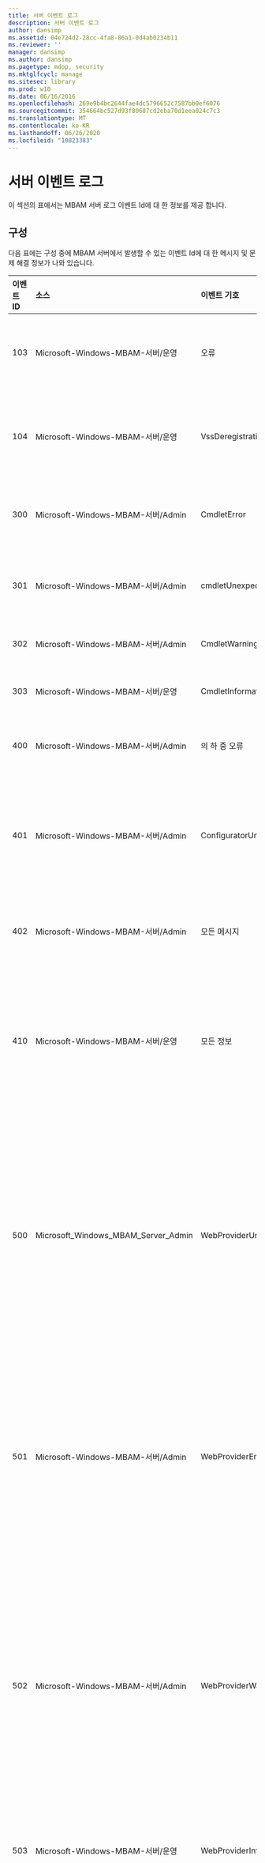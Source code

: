 ```yaml
---
title: 서버 이벤트 로그
description: 서버 이벤트 로그
author: dansimp
ms.assetid: 04e724d2-28cc-4fa8-86a1-0d4ab0234b11
ms.reviewer: ''
manager: dansimp
ms.author: dansimp
ms.pagetype: mdop, security
ms.mktglfcycl: manage
ms.sitesec: library
ms.prod: w10
ms.date: 06/16/2016
ms.openlocfilehash: 269e9b4bc2644fae4dc5796652c7587bb0ef6076
ms.sourcegitcommit: 354664bc527d93f80687cd2eba70d1eea024c7c3
ms.translationtype: MT
ms.contentlocale: ko-KR
ms.lasthandoff: 06/26/2020
ms.locfileid: "10823383"
---
```

# 서버 이벤트 로그


이 섹션의 표에서는 MBAM 서버 로그 이벤트 Id에 대 한 정보를 제공 합니다.

## 구성


다음 표에는 구성 중에 MBAM 서버에서 발생할 수 있는 이벤트 Id에 대 한 메시지 및 문제 해결 정보가 나와 있습니다.

<table>
<colgroup>
<col width="20%" />
<col width="20%" />
<col width="20%" />
<col width="20%" />
<col width="20%" />
</colgroup>
<thead>
<tr class="header">
<th align="left">이벤트 ID</th>
<th align="left">소스</th>
<th align="left">이벤트 기호</th>
<th align="left">메시지</th>
<th align="left">문제 해결</th>
</tr>
</thead>
<tbody>
<tr class="odd">
<td align="left"><p>103</p></td>
<td align="left"><p>Microsoft-Windows-MBAM-서버/운영</p></td>
<td align="left"><p>오류</p></td>
<td align="left"><p>VSS 등록 중에 예외가 발생 했습니다.</p></td>
<td align="left"><p></p></td>
</tr>
<tr class="even">
<td align="left"><p>104</p></td>
<td align="left"><p>Microsoft-Windows-MBAM-서버/운영</p></td>
<td align="left"><p>VssDeregistrationException</p></td>
<td align="left"><p>VSS 등록 취소 중에 예외가 발생 했습니다.</p></td>
<td align="left"><p></p></td>
</tr>
<tr class="odd">
<td align="left"><p>300</p></td>
<td align="left"><p>Microsoft-Windows-MBAM-서버/Admin</p></td>
<td align="left"><p>CmdletError</p></td>
<td align="left"><p>폴더 제거에 실패 했습니다.</p></td>
<td align="left"><p>작업을 수행 하는 동안 종료 오류가 발생 했음을 나타냅니다. 로그의 다른 이벤트 메시지를 검사 하 여 MBAM 설정의 진단을 추가 합니다.</p></td>
</tr>
<tr class="even">
<td align="left"><p>301</p></td>
<td align="left"><p>Microsoft-Windows-MBAM-서버/Admin</p></td>
<td align="left"><p>cmdletUnexpectedError</p></td>
<td align="left"><p>예기치 않은 Cmdlet 오류입니다.</p></td>
<td align="left"><p></p></td>
</tr>
<tr class="odd">
<td align="left"><p>302</p></td>
<td align="left"><p>Microsoft-Windows-MBAM-서버/Admin</p></td>
<td align="left"><p>CmdletWarning</p></td>
<td align="left"><p>Cmdlet 경고.</p></td>
<td align="left"><p></p></td>
</tr>
<tr class="even">
<td align="left"><p>303</p></td>
<td align="left"><p>Microsoft-Windows-MBAM-서버/운영</p></td>
<td align="left"><p>CmdletInformation</p></td>
<td align="left"><p>Cmdlet 정보</p></td>
<td align="left"><p>정보용 으로만 가능 합니다. 문제 해결이 필요 하지 않습니다. 이 이벤트는 enabling\disabling 기능을 제거 하거나 작업을 취소 하는 등 Cmdlet에서 작업이 수행 되 고 있음을 나타냅니다.</p></td>
</tr>
<tr class="odd">
<td align="left"><p>400</p></td>
<td align="left"><p>Microsoft-Windows-MBAM-서버/Admin</p></td>
<td align="left"><p>의 하 중 오류</p></td>
<td align="left"><p>구성자 오류.</p></td>
<td align="left"><p>MBAM 구성자를 시작 하는 동안 오류가 발생 했음을 나타냅니다. 사용자에 게 MBAM 구성자를 시작할 수 있는 적절 한 권한이 있는지 확인 합니다.</p></td>
</tr>
<tr class="even">
<td align="left"><p>401</p></td>
<td align="left"><p>Microsoft-Windows-MBAM-서버/Admin</p></td>
<td align="left"><p>ConfiguratorUnexpectedError</p></td>
<td align="left"><p>예기치 않은 구성자 오류.</p></td>
<td align="left"><p>MBAM 구성자 작업을 수행 하는 동안 종료 오류가 발생 했음을 나타냅니다. 오류에 대 한 자세한 내용이 오류 메시지에 포함 됩니다. 이벤트 로그의 다른 오류 메시지를 검사 하 여 MBAM 설정 진단 알려진 오류는 다음과 같습니다.</p>
<ul>
<li><p>사용자가 선택한 인증서를 검색 하거나 확인 하지 못하는 경우</p></li>
<li><p>보고서 URL 구문 분석 실패</p></li>
<li><p>사용자에 대 한 이벤트 로그 열기 실패</p></li>
</ul></td>
</tr>
<tr class="odd">
<td align="left"><p>402</p></td>
<td align="left"><p>Microsoft-Windows-MBAM-서버/Admin</p></td>
<td align="left"><p>모든 메시지</p></td>
<td align="left"><p>구성자 경고.</p></td>
<td align="left"><p>MBAM 구성자 작업이 예상 대로 완료 되지 않지만 완전 하 게 실패 하지 않았음을 나타냅니다. 알려진 작업에는 웹 응용 프로그램 기능에서 구성한 LocalMachine\My 스토어의 인증서 누락 또는 보류 중인 작업에 대 한 시간 제한 등이 포함 됩니다.</p></td>
</tr>
<tr class="even">
<td align="left"><p>410</p></td>
<td align="left"><p>Microsoft-Windows-MBAM-서버/운영</p></td>
<td align="left"><p>모든 정보</p></td>
<td align="left"><p>구성자 정보.</p></td>
<td align="left"><p>정보용 으로만 가능 합니다. 문제 해결이 필요 하지 않습니다. 이 이벤트는 MBAM 구성자에 의해 작업이 호출 되 고 있음을 나타냅니다. 알려진 작업은 다음과 같습니다.</p>
<ul>
<li><p>구성자 시작</p></li>
<li><p>MBAM 기능에 대 한 소프트웨어 필수 구성 요소 확인</p></li>
<li><p>MBAM 기능에 대 한 매개 변수 유효성 검사</p></li>
<li><p>MBAM 기능 Enabling\disabling\committing</p></li>
<li><p>구성자에서 PowerShell 스크립트 생성</p></li>
</ul></td>
</tr>
<tr class="odd">
<td align="left"><p>500</p></td>
<td align="left"><p>Microsoft_Windows_MBAM_Server_Admin</p></td>
<td align="left"><p>WebProviderUnexpectedError</p></td>
<td align="left"><p>웹 응용 프로그램 공급자의 예기치 않은 오류입니다.</p></td>
<td align="left"><p>IIS에서 MBAM 웹 사이트 또는 웹 서비스를 사용 하도록 설정 하 고 구성 하는 동안 오류가 발생 했음을 나타냅니다. 알려진 오류는 다음과 같습니다.</p>
<ul>
<li><p>IIS WWW 루트 폴더 찾기 실패</p></li>
<li><p>잘못 된 파일 또는 누락 된 설정으로 인해 web.config에서 IIS 구성에 액세스 하지 못했습니다.</p></li>
<li><p>웹 응용 프로그램 만들기 또는 제거 실패</p></li>
<li><p>IIS 액세스 위반</p></li>
</ul>
<p>이 오류는 MBAM에서 사용자 계정의 유효성을 검사 하기 위해 AD (Active Directory)에 액세스할 수 없는 경우에도 기록 됩니다. IIS가 설치 되어 있고 올바르게 구성 되어 있고 IIS 서비스가 실행 중인지 확인 합니다. 모든 MBAM 소프트웨어 필수 구성 요소 확인이 통과 하는지 확인 합니다. 사용자에 게 IIS 인스턴스에서 웹 응용 프로그램을 만들 수 있는 올바른 권한이 있는지 확인 합니다. 사용자에 게 AD의 사용자 계정 개체를 읽을 수 있는 액세스 권한이 있는지 확인 합니다.</p></td>
</tr>
<tr class="even">
<td align="left"><p>501</p></td>
<td align="left"><p>Microsoft-Windows-MBAM-서버/Admin</p></td>
<td align="left"><p>WebProviderError</p></td>
<td align="left"><p>웹 응용 프로그램 공급자의 예기치 않은 오류입니다.</p></td>
<td align="left"><p>IIS에서 MBAM 웹 사이트 또는 웹 서비스를 사용, 사용 안 함 또는 구성 하는 동안 오류가 발생 했음을 나타냅니다. 알려진 오류는 다음과 같습니다.</p>
<ul>
<li><p>IIS에서 기본 또는 WSHttp 바인딩 정보를 읽지 못하는 경우</p></li>
<li><p>IIS 구성 파일의 identity 섹션에 id 섹션 또는 DNS 항목이 없음</p></li>
<li><p>레지스트리 키 HKLM\SOFTWARE\Microsoft\InetStp 열기 실패</p></li>
<li><p>레지스트리 키에서 PathWWWRoot 값을 읽지 못했습니다. HKLM\SOFTWARE\Microsoft\InetStp</p></li>
<li><p>사용자가 MBAM에 예약 된 이름을 사용 하 여 가상 디렉터리 이름을 지정 하려고 합니다.</p></li>
</ul>
<p>IIS가 설치 되어 있고 올바르게 구성 되어 있는지 확인 합니다. 레지스트리 키 HKLM\SOFTWARE\Microsoft\InetStp가 있는지, 경로를 사용할 수 있는지 확인 합니다. IIS의 바인딩 정보가 손상 되지 않았는지 확인 합니다.</p></td>
</tr>
<tr class="odd">
<td align="left"><p>502</p></td>
<td align="left"><p>Microsoft-Windows-MBAM-서버/Admin</p></td>
<td align="left"><p>WebProviderWarning</p></td>
<td align="left"><p>웹 응용 프로그램 공급자 경고.</p></td>
<td align="left"><p>MBAM 웹 사이트 또는 웹 서비스를 사용 하도록 설정 하는 동안 비 종료 오류가 발생 했음을 나타냅니다. 알려진 오류는 다음과 같습니다.</p>
<ul>
<li><p>앱 풀 계정에서 SPN (서비스 사용자 이름)의 유효성을 검사 하기 위해 AD에 액세스 하지 못하는 경우</p></li>
<li><p>AD의 여러 계정에 할당 되어 SPN의 유효성 검사 실패</p></li>
<li><p>AD의 앱 풀 계정에 SPN을 등록 하지 못하는 경우</p></li>
<li><p>SPN이 AD의 앱 풀 이외의 계정에 등록 되어 있습니다.</p></li>
<li><p>롤백 작업 중 AD의 앱 풀 계정에서 SPN을 제거 하지 못하는 경우</p></li>
<li><p>IIS_IUSRS 그룹에 IIS 서버에서 일괄 작업으로 로그온 권한이 부여 되었는지 확인 하지 못했습니다.</p></li>
</ul>
<p>이벤트 메시지에는 특정 오류에 대 한 자세한 정보가 포함 됩니다. MBAM 설정이 실행 되는 서버에서 광고에 연결할 수 있는지 확인 합니다. MBAM 설정을 실행 중인 사용자에 게 AD의 앱 풀 계정에 대 한 읽기 권한이 있는지 확인 합니다. SPN이 이미 AD의 앱 풀 계정에 등록 되어 있는 경우 다른 계정에 등록 되어 있지 않은지 확인 합니다.</p></td>
</tr>
<tr class="even">
<td align="left"><p>503</p></td>
<td align="left"><p>Microsoft-Windows-MBAM-서버/운영</p></td>
<td align="left"><p>WebProviderInformation</p></td>
<td align="left"><p>웹 응용 프로그램 공급자 정보. 설명은</p></td>
<td align="left"><p>정보용 으로만 가능 합니다. 문제 해결이 필요 하지 않습니다. 이 이벤트는 MBAM 설정에 의해 작업이 호출 되 고 있음을 나타냅니다. 알려진 작업에는 바인딩 정보 및 루트 사이트 등의 IIS 구성 가져오기, SPN (서비스 사용자 이름) 구성 등이 포함 됩니다.</p></td>
</tr>
<tr class="odd">
<td align="left"><p>600</p></td>
<td align="left"><p>Microsoft-Windows-MBAM-서버/Admin</p></td>
<td align="left"><p>SetupUnexpectedError</p></td>
<td align="left"><p>예기치 않은 설치 오류입니다.</p></td>
<td align="left"><p>MBAM 기능을 enabling\disabling 하거나 구성 하는 동안 종료 오류가 발생 했음을 나타냅니다. 알려진 오류는 다음과 같습니다.</p>
<ul>
<li><p>오류가 발생 한 후 작업을 롤백하는 데 실패 한 경우</p></li>
<li><p>레지스트리에서 읽지 못하는 경우</p></li>
<li><p>파일 시스템에서 폴더 만들기 또는 삭제 실패</p></li>
<li><p>SQL 버전 정보 읽기 실패</p></li>
<li><p>SQL에서 VSS 기록기 등록 실패</p></li>
</ul>
<p>이벤트 메시지에는 특정 오류에 대 한 자세한 정보가 포함 됩니다. 모든 MBAM 소프트웨어 필수 구성 요소 검사 통과 여부를 확인 합니다. MBAM 레지스트리 경로가 존재 하는 경우 \SOFTWARE\Microsoft\MBAM Server HKEY_LOCAL_MACHINE 하 고 모든 하위 키를 읽을 수 있는지 확인 합니다. MBAM 설정이 실행 되는 서버에서 광고에 연결할 수 있는지 확인 합니다. MBAM 설정을 실행 중인 사용자에 게 AD에서 읽기 권한이 있는지 확인 합니다.</p>
<p>VSS 기록기 등록이 성공적으로 수행 되는 경우 지원 되는 SQL 버전이 설치 되어 있고 MBAM 설정을 실행 하는 사용자가 인스턴스에 액세스할 수 있는지 확인 합니다. MBAM 기능을 사용 하지 않도록 설정 하거나 MBAM을 제거 하면 로그 파일 및 web.config 파일 등의 모든 파일이 닫혔는지 확인 하 여 MBAM에서 웹 사이트와 웹 서비스를 제거할 수 있습니다.</p></td>
</tr>
<tr class="even">
<td align="left"><p>601</p></td>
<td align="left"><p>Microsoft-Windows-MBAM-서버/Admin</p></td>
<td align="left"><p>SetupError</p></td>
<td align="left"><p>설치 오류.</p></td>
<td align="left"><p>MBAM 기능을 enabling\disabling 하거나 구성 하는 동안 종료 오류가 발생 했음을 나타냅니다. 알려진 오류는 다음과 같습니다.</p>
<ul>
<li><p>IIS에서 MBAM 구성 읽기 실패</p></li>
<li><p>IIS 구성의 appSettings 섹션 손상 또는 잘못 된 설정</p></li>
<li><p>호스트 이름 유효성 검사 실패</p></li>
<li><p>SQL 버전 정보 읽기 실패</p></li>
<li><p>SQL에서 VSS 기록기 등록 실패</p></li>
</ul>
<p>이벤트 메시지에는 특정 오류에 대 한 자세한 정보가 포함 됩니다. IIS가 올바르게 설치 되 고 구성 되었는지 확인 합니다. 모든 MBAM 소프트웨어 필수 구성 요소 검사 통과 여부를 확인 합니다. VSS 기록기 등록이 성공적으로 수행 되는 경우 지원 되는 SQL 버전이 설치 되어 있고 MBAM 설정을 실행 하는 사용자가 인스턴스에 액세스할 수 있는지 확인 합니다.</p></td>
</tr>
<tr class="odd">
<td align="left"><p>602</p></td>
<td align="left"><p>Microsoft-Windows-MBAM-서버/Admin</p></td>
<td align="left"><p>SetupWarning</p></td>
<td align="left"><p>설정 경고.</p></td>
<td align="left"><p>CM (구성 관리자) 통합 또는 MBAM 웹 응용 프로그램과 같은 MBAM 기능을 enabling\disabling 하거나 구성 하는 동안 비 종료 오류가 발생 했음을 나타냅니다. 알려진 오류에는 CM의 SRS 역할 점에서 MBAM 보고서를 삭제 하는 것이 실패 하 고 도메인 컨트롤러에서 호스트 이름을 확인 하지 못합니다. 이벤트 메시지에는 특정 오류에 대 한 자세한 정보가 포함 됩니다.</p>
<p>MBAM 설정이 실행 되는 서버에서 광고에 연결할 수 있는지 확인 합니다. MBAM 설정을 실행 중인 사용자가 CM에서 SRS 역할 점으로 구성 된 SSRS 인스턴스에 대 한 제거 권한을가지고 있는지 확인 합니다.</p></td>
</tr>
<tr class="even">
<td align="left"><p>603</p></td>
<td align="left"><p>Microsoft-Windows-MBAM-서버/운영</p></td>
<td align="left"><p>SetupInformation</p></td>
<td align="left"><p>설정 정보.</p></td>
<td align="left"><p>정보용 으로만 가능 합니다. 문제 해결이 필요 하지 않습니다.</p></td>
</tr>
<tr class="odd">
<td align="left"><p>605</p></td>
<td align="left"><p>Microsoft-Windows-MBAM-서버/Admin</p></td>
<td align="left"><p>Webprovider\오류 검사기</p></td>
<td align="left"><p>하나 이상의 소프트웨어 종속성이 충족 되지 않아 웹 응용 프로그램을 사용 하도록 설정할 수 없습니다.</p></td>
<td align="left"><p>MBAM 웹 사이트/웹 서비스 설치 시 MBAM 설치는 필요한 필수 조건이 있는지 확인 합니다. 이 메시지는 필요한 필수 구성 요소가 없기 때문에 MBAM이 요청 된 웹 사이트/웹 서비스 설치에 실패 했음을 나타냅니다. 누락 된 필수 구성 요소에 대 한 자세한 정보를 확인 하려면이 메시지 앞에 나오는 오류 메시지를 참조 하세요.</p></td>
</tr>
<tr class="even">
<td align="left"><p>606</p></td>
<td align="left"><p>Microsoft-Windows-MBAM-서버/Admin</p></td>
<td align="left"><p>SetupParameterValidationFailure 오류</p></td>
<td align="left"><p>서버 기능을 사용 하도록 설정 하는 데 필요한 매개 변수가 지정 되지 않았거나 유효성 검사를 통과 하지 못했습니다.</p></td>
<td align="left"><p>MBAM 기능을 구성 하는 데 필요한 매개 변수가 지정 되지 않았거나 유효성 검사를 통과 하지 못했음을 나타냅니다.</p></td>
</tr>
<tr class="odd">
<td align="left"><p>607</p></td>
<td align="left"><p>Microsoft-Windows-MBAM-서버/Admin</p></td>
<td align="left"><p>SetupParameterValidationFailureWithError</p></td>
<td align="left"><p>서버 기능을 사용 하도록 설정 하는 데 필요한 지정 된 매개 변수의 유효성을 검사 하는 동안 오류가 발생 했습니다.</p></td>
<td align="left"><p>서버 기능을 사용 하도록 설정 하는 데 필요한 지정 된 매개 변수의 유효성을 검사 하는 동안 오류가 발생 했음을 나타냅니다.</p></td>
</tr>
<tr class="even">
<td align="left"><p>700</p></td>
<td align="left"><p>Microsoft-Windows-MBAM-서버/Admin</p></td>
<td align="left"><p>DbProviderUnexpectedError</p></td>
<td align="left"><p>DB 공급자 예기치 않은 오류입니다.</p></td>
<td align="left"><p></p></td>
</tr>
<tr class="odd">
<td align="left"><p>701</p></td>
<td align="left"><p>Microsoft-Windows-MBAM-서버/Admin</p></td>
<td align="left"><p>DbProviderError</p></td>
<td align="left"><p>DB 공급자 오류입니다.</p></td>
<td align="left"><p>실제 오류에 대 한 자세한 정보를 제공 해야 하는 EventDetails 섹션에 포함 된 메시지입니다. 다음은 확인할 영역입니다.</p>
<ul>
<li><p>MBAM 설치에서 제공 된 연결 정보를 사용 하 여 데이터베이스에 연결 하지 못했습니다. MBAM 설정에 제공 된 연결 문자열 세부 정보를 확인 합니다.</p></li>
<li><p>MBAM 설정 제공 된 도메인 계정 자격 증명을 사용 하 여 지정 된 데이터베이스에 연결할 수 없습니다. 도메인 계정 사용자 이름 및 암호가 유효한 지 확인 합니다.</p></li>
<li><p>MBAM 설정 제공 된 도메인 계정 자격 증명을 사용 하 여 지정 된 데이터베이스에 연결할 수 없습니다. 제공 된 도메인 계정에 MBAM 데이터베이스에 연결 하는 데 필요한 권한이 있는지 확인 합니다.</p></li>
<li><p>새 버전의 MBAM 데이터베이스가 이미 설치 되어 있는 경우 MBAM Dac pac가 실패 합니다. 새 버전의 MBAM가 지정 된 SQL server에 없는지 확인 합니다.</p></li>
</ul></td>
</tr>
<tr class="even">
<td align="left"><p>702</p></td>
<td align="left"><p>Microsoft-Windows-MBAM-서버/Admin</p></td>
<td align="left"><p>DbProviderWarning</p></td>
<td align="left"><p>DB 공급자 경고.</p></td>
<td align="left"><p></p></td>
</tr>
<tr class="odd">
<td align="left"><p>703</p></td>
<td align="left"><p>Microsoft-Windows-MBAM-서버/운영</p></td>
<td align="left"><p>DbProviderInformation</p></td>
<td align="left"><p>DB 공급자 정보입니다.</p></td>
<td align="left"><p>정보용 으로만 가능 합니다. 문제 해결이 필요 하지 않습니다.</p></td>
</tr>
<tr class="even">
<td align="left"><p>704</p></td>
<td align="left"><p>Microsoft-Windows-MBAM-서버/Admin</p></td>
<td align="left"><p>DbProviderDacError</p></td>
<td align="left"><p>데이터 계층 응용 프로그램을 배포 하는 동안 오류가 발생 했습니다.</p></td>
<td align="left"><p>MBAM은 데이터베이스를 데이터 계층 응용 프로그램으로 패키지화 하 고 DacServices를 사용 하 여 등록 하려고 합니다. 컨텍스트의 오류 메시지는 DAC 서비스에서 보고 됩니다. 이벤트는 발생 한 원인에 대 한 자세한 정보를 포함 해야 합니다. 오류 메시지의 정보를 읽고 문제를 해결 하세요.</p></td>
</tr>
<tr class="odd">
<td align="left"><p>705</p></td>
<td align="left"><p>Microsoft-Windows-MBAM-서버/Admin</p></td>
<td align="left"><p>DbProviderDacWarning</p></td>
<td align="left"><p>데이터 계층 응용 프로그램을 배포 하는 동안 경고가 발생 했습니다.</p></td>
<td align="left"><p>MBAM은 해당 데이터베이스를 데이터 계층 응용 프로그램으로 패키지화 하 고 DacServices를 사용 하 여 등록 하려고 합니다. 컨텍스트에서 경고 메시지가 DAC 서비스에서 보고 됩니다. 이벤트는 발생 한 원인에 대 한 자세한 정보를 포함 해야 합니다. 경고 메시지의 정보를 읽고 문제를 해결 하세요.</p></td>
</tr>
<tr class="even">
<td align="left"><p>706</p></td>
<td align="left"><p>Microsoft-Windows-MBAM-서버/운영</p></td>
<td align="left"><p>DbProviderDacInformation</p></td>
<td align="left"><p>데이터 계층 응용 프로그램을 배포 하는 동안 메시지가 발생 했습니다.</p></td>
<td align="left"><p>정보용 으로만 가능 합니다. 문제 해결이 필요 하지 않습니다.</p></td>
</tr>
<tr class="odd">
<td align="left"><p>800</p></td>
<td align="left"><p>Microsoft-Windows-MBAM-서버/Admin</p></td>
<td align="left"><p>ReportProviderUnexpectedError</p></td>
<td align="left"><p>보고서 공급자의 예기치 않은 오류입니다.</p></td>
<td align="left"><p>보고서 공급자의 예기치 않은 오류입니다. 설명은 {exceptionDetails} 발생할 수 있는 예외 정보는 다음과 같습니다.</p>
<p><strong>&#39; {directoryName} 디렉터리의 이름을 가져오는 동안 오류가 발생 했습니다 &#39;</strong></p>
<p><strong>디렉터리 &#39; {directoryName}에 대 한 파일을 가져오는 동안 예외가 발생 했습니다 &#39;</strong></p>
<p><strong>디렉터리 &#39; {directoryName}에서 디렉터리를 열거 하는 동안 예외가 발생 했습니다 &#39;</strong></p>
<p><strong>파일 &#39; {fileName}에 대 한 모든 바이트를 읽는 동안 예외가 발생 했습니다 &#39;</strong></p>
<p>MBAM 설치 중에 모든 보고서 파일을 지정 된 설치 경로에 unzips 설정 합니다. 보고서 설치의 일부로 설치 모듈은 설치 경로에서 압축을 푼 보고서 파일에 액세스 하 고 SQL Reporting services와 통신 하 여 보고서 파일을 게시 하려고 합니다. 위의 오류는 MBAM 설치 경로에서 파일/폴더에 액세스할 수 없는 경우에 발생 합니다. 다음은이 문제를 해결 하기 위한 몇 가지 팁입니다.</p>
<ul>
<li><p>MBAM이 설치 되어 있는지 확인 합니다.</p></li>
<li><p>Regkey HKEY_LOCAL_MACHINE \SOFTWARE\Microsoft\MBAM Server\InstallationPath이 있고 실행 중인 사용자에 게 액세스할 수 있는지 확인 합니다.</p></li>
<li><p>MBAM 설치 경로에 있는 보고서 파일의 경로가 248 자를 초과 하지 않는지 확인 합니다.</p></li>
<li><p>설치 후 MBAM 설치 폴더 또는 MBAM 설치 경로에 포함 된 파일이 수정 되지 않았는지 확인 합니다.</p></li>
<li><p>설치 프로그램을 실행 하는 사용자에 게 MBAM 설치 폴더 읽기/쓰기 권한이 있는지 확인 합니다.</p></li>
</ul>
<p><strong>Reporting Services 연결에 실패 했습니다. {exceptionDetails}</strong></p>
<p>MBAM 보고서 설치 중에 모듈은 SSRS 웹 서비스와 통신 하 여 폴더를 만들고 보고서를 게시 하려고 합니다. 위의 메시지는 MBAM이 SSRS 웹 서비스를 찾거나 통신할 수 없음을 나타냅니다. 다음은이 문제를 해결 하기 위한 몇 가지 팁입니다.</p>
<ul>
<li><p>지정 된 컴퓨터에 SSRS가 설치 되어 있는지 확인 합니다.</p></li>
<li><p>SSRS 콘솔을 사용 하 여 SSRS가 사용 하도록 설정 되 고 실행 중인지 확인 합니다.</p></li>
<li><p>설치 프로그램을 실행 하는 사용자에 게 SSRS에 액세스할 권한이 있는지 확인 합니다.</p></li>
</ul>
<p><strong>Reporting Services 인스턴스 URL &#39; {SSRSInstanceUrl} &#39;을 (를) 사용 하 여 MBAM 보고서를 제거 하지 못했습니다. MBAM 보고서에 필요한 SSRS 인스턴스가 실행 중이 고 올바르게 구성 되어 있는지 확인 합니다.</strong></p>
<p>MBAM 설치가 실패 하거나 사용자가 MBAM 보고 기능을 사용 하지 않도록 설정 하면 설치 모듈이 SSRS 보고서를 제거 합니다. 위의 메시지는 MBAM이 SSRS 보고서 제거에 실패 했음을 나타냅니다. 다음은이 문제를 해결 하기 위한 몇 가지 팁입니다.</p>
<ul>
<li><p>지정 된 컴퓨터에 SSRS가 설치 되어 있는지 확인 합니다.</p></li>
<li><p>SSRS 콘솔을 사용 하 여 SSRS가 사용 하도록 설정 되 고 실행 중인지 확인 합니다.</p></li>
<li><p>설치 프로그램을 실행 하는 사용자에 게 SSRS에 액세스할 권한이 있는지 확인 합니다.</p></li>
</ul>
<p><strong>보고서를 게시 하는 동안 오류가 발생 했습니다. {exceptionDetails}.</strong></p>
<p>MBAM 보고서 설치 중에 모듈은 SSRS 웹 서비스와 통신 하 여 폴더를 만들고 보고서를 게시 하려고 합니다. 위의 메시지는 SSRS 웹 서비스가 보고서를 게시 하는 동안 보고 되 고 예외를 표시 합니다. 다음은이 문제를 해결 하기 위한 몇 가지 팁입니다.</p>
<ul>
<li><p>SSRS 콘솔을 사용 하 여 SSRS가 사용 하도록 설정 되 고 실행 중인지 확인 합니다.</p></li>
<li><p>설치 프로그램을 실행 하는 사용자에 게 보고서에 대 한 액세스/게시 권한이 있는지 확인 합니다.</p></li>
</ul>
<p><strong>그룹 사용자 이름 &#39; {userName} &#39;이 (가) 이미 있습니다. 이 잘못 된 경우에는 중복 되거나 잘못 된 정책에 대 한 보고 서비스를 수동으로 수정 합니다.</strong></p>
<p>Mbam 보고서를 게시 한 후 MBAM 설정에서 MBAM 보고서 사용자 역할 (아직 없는 경우)을 만들고 해당 하는 사용자 정책을 설정 하려고 합니다. 위의 오류는 보고서 사용자 역할 정책을 설정 하는 동안 SSRS 웹 서비스가 예외를 throw 했음을 나타냅니다. 이벤트 메시지의 지침에 따라 다음을 참조 하세요 &quot; <a href="https://www.microsoft.com/technet/support/ee/transform.aspx?ProdName=SQL+Server+Reporting+Services&amp;ProdVer=8.00&amp;EvtID=rsInvalidPolicyDefinition&amp;EvtSrc=Microsoft.ReportingServices.Diagnostics.ErrorStrings.resources.Strings&amp;LCID=1033&amp;quot" data-raw-source="https://www.microsoft.com/technet/support/ee/transform.aspx?ProdName=SQL+Server+Reporting+Services&amp;amp;ProdVer=8.00&amp;amp;EvtID=rsInvalidPolicyDefinition&amp;amp;EvtSrc=Microsoft.ReportingServices.Diagnostics.ErrorStrings.resources.Strings&amp;amp;LCID=1033&amp;quot"> https://www.microsoft.com/technet/support/ee/transform.aspx?ProdName=SQL+Server+Reporting+Services&amp . ProdVer = 8.00 &amp; evtid = Rsin, Policydefinition &amp; evtsrc = Microsoft ReportingServices. 문자열 &amp; LCID = 1033&" </a> ; 자세한 도움말</p>
<p><strong>SSRS {exceptionDetails}에 대 한 액세스 유효성을 검사 하는 동안 오류가 발생 했습니다.</strong></p>
<p>필수 구성 요소 확인의 일부로, MBAM 설치는 사용자가 SSRS 아래에서 폴더에 액세스/만드는 데 필요한 권한이 있는지 확인 합니다. 오류 메시지는 SSRS에 대 한 액세스를 확인 하는 동안 예외가 발생 했음을 나타냅니다. 디버깅 팁에 대 한 예외 정보를 참조 하세요.</p>
<p><strong>SSRS URL을 확인 하는 동안 SOAP 오류가 발생 했습니다. {exceptionDetails}</strong></p>
<p><strong>SSRS URL을 확인 하는 동안 웹 오류가 발생 했습니다. {exceptionDetails}</strong></p>
<p><strong>SSRS URL을 확인 하는 동안 http/https 오류가 발생 했습니다. {exceptionDetails}</strong></p>
<p><strong>SSRS URL을 확인 하는 동안 오류가 발생 했습니다. {exceptionDetails}</strong></p>
<p>필수 구성 요소 확인의 일부로 MBAM setup은 제공 된 SSRS 인스턴스와 연결 된 Url을 검색 하 고 SSRS 웹 서비스와 통신을 시도 합니다. 위의 오류 메시지는 지정 된 URL에 대 한 SSRS 웹 서비스에서 예외를 throw 했음을 나타냅니다. 자세한 내용은 예외 정보를 참조 하세요. 다음은 SSRS 통신 문제를 해결 하기 위한 몇 가지 팁입니다.</p>
<ul>
<li><p>지정 된 컴퓨터에 SSRS가 설치 되어 있는지 확인 합니다.</p></li>
<li><p>SSRS 콘솔을 사용 하 여 SSRS가 사용 하도록 설정 되 고 실행 중인지 확인 합니다.</p></li>
<li><p>설치 프로그램을 실행 하는 사용자에 게 SSRS에 액세스할 권한이 있는지 확인 합니다.</p></li>
</ul>
<p><strong>SSRS 버전을 검색 하는 동안 오류가 발생 했습니다. {exceptionDetails}</strong></p>
<p>필수 구성 요소 확인의 일환으로, MBAM 설치는 WMI를 쿼리하여 제공 된 SSRS 인스턴스와 연결 되는 버전 번호를 검색 합니다. 위의 오류 메시지는 WMI를 쿼리 하는 동안 예외가 발생 했음을 나타냅니다. 자세한 내용은 exceptionDetails를 참조 하세요. 수행할 수 있는 검사는 다음과 같습니다.</p>
<ul>
<li><p>지정 된 인스턴스 이름을 가진 SSRS가 지정한 컴퓨터에 설치 되어 있는지 확인 합니다.</p></li>
<li><p>SSRS 콘솔을 사용 하 여 SSRS가 사용 하도록 설정 되 고 실행 중인지 확인 합니다.</p></li>
<li><p>설치 프로그램을 실행 하는 사용자에 게 WMI 네임 스페이스에서 SSRS 클래스를 쿼리할 권한이 있는지 확인 합니다.</p></li>
</ul>
<p><strong>현재 사용자는 &#39; {ssrsWMINamespace} &#39; WMI 네임 스페이스에 액세스할 수 있는 권한이 없습니다.</strong></p>
<p><strong>네임 스페이스 &#39; {ssrsWMINamespace} &#39;을 (를) 열거 하는 동안 오류가 발생 했습니다. 로컬 호스트의 SSRS WMI 공급자에 대 한 RPC 서버를 찾을 수 없습니다.</strong></p>
<p><strong>네임 스페이스 &#39; {ssrsNamespace} &#39;을 (를) 열거 하는 동안 오류가 발생 했습니다. 로컬 호스트에서 SSRS 인스턴스를 찾을 수 없습니다.</strong></p>
<p><strong>WMI에 액세스 하는 동안 오류가 발생 했습니다. &#39; {ssrsInstance} &#39; 인스턴스에 대 한 RPC 서버를 찾을 수 없습니다.</strong></p>
<p><strong>WMI에 액세스 하는 동안 오류가 발생 했습니다. &#39; {ssrsInstanceName} &#39;에 대 한 인스턴스 이름이 올바르지 않습니다.</strong></p>
<p><strong>WMI에 액세스 하는 동안 오류가 발생 했습니다. 로컬 호스트에서 &#39; 인스턴스 &#39; {ssrsInstanceName}을 (를) 찾을 수 없습니다.</strong></p>
<p>필수 구성 요소 확인의 일부로 MBAM은 WMI를 쿼리하여 주어진 인스턴스와 연결 된 WMI 네임 스페이스를 검색 합니다. 위의 오류 메시지는 WMI를 쿼리 하는 동안 예외가 발생 했음을 나타냅니다. 자세한 내용은 exceptionDetails를 참조 하세요. 수행할 수 있는 검사는 다음과 같습니다.</p>
<ul>
<li><p>지정 된 인스턴스 이름을 가진 SSRS가 지정한 컴퓨터에 설치 되어 있는지 확인 합니다.</p></li>
<li><p>SSRS 콘솔을 사용 하 여 SSRS가 사용 하도록 설정 되 고 실행 중인지 확인 합니다.</p></li>
<li><p>설치 프로그램을 실행 하는 사용자에 게 WMI 네임 스페이스에서 SSRS 클래스에 대 한 액세스/쿼리 권한이 있는지 확인 합니다.</p></li>
</ul></td>
</tr>
<tr class="even">
<td align="left"><p>801</p></td>
<td align="left"><p>Microsoft-Windows-MBAM-서버/Admin</p></td>
<td align="left"><p>ReportProviderError</p></td>
<td align="left"><p>보고서 공급자의 예기치 않은 오류입니다.</p></td>
<td align="left"><p>SQL server reporting services 인스턴스 이름이 지정 된 경우 MBAM은 보고 인스턴스에 해당 하는 WMI 네임 스페이스를 찾아 연결 하려고 합니다. 이 오류는 mbam이 SSRS WMI 네임 스페이스에 대 한 연결을 검색 하거나 시도 하는 경우에 예외가 발생 합니다. 이 메시지에 대 한 자세한 내용을 보려면 MBAM 설정 채널에 기록 된 오류 메시지의 정보를 읽으십시오. 확인할 수 있는 작업은 다음과 같습니다.</p>
<ul>
<li><p>제공 된 인스턴스 이름을 가진 SSRS가 작동 중인지 확인 합니다.</p></li>
<li><p>MBAM 설치를 실행 하는 사용자 계정에 SSRS WMI 네임 스페이스를 쿼리하거나 연결 하는 데 필요한 권한이 있는지 확인 합니다.</p></li>
</ul></td>
</tr>
<tr class="odd">
<td align="left"><p>802</p></td>
<td align="left"><p>Microsoft-Windows-MBAM-서버/Admin</p></td>
<td align="left"><p>ReportProviderWarning</p></td>
<td align="left"><p>보고서 공급자 경고.</p></td>
<td align="left"><p></p></td>
</tr>
<tr class="even">
<td align="left"><p>803</p></td>
<td align="left"><p>Microsoft-Windows-MBAM-서버/운영</p></td>
<td align="left"><p>ReportProviderInformation</p></td>
<td align="left"><p>공급자 정보를 보고 합니다.</p></td>
<td align="left"><p>정보용 으로만 가능 합니다. 문제 해결이 필요 하지 않습니다.</p></td>
</tr>
<tr class="odd">
<td align="left"><p>900</p></td>
<td align="left"><p>Microsoft-Windows-MBAM-서버/Admin</p></td>
<td align="left"><p>CMProviderUnexpectedError</p></td>
<td align="left"><p>CM 공급자의 예기치 않은 오류입니다.</p></td>
<td align="left"><p>MBAM의 CM (구성 관리자) 통합 기능을 enabling\disabling 하거나 구성 하는 동안 종료 오류가 발생 했음을 나타냅니다. 알려진 오류는 다음과 같습니다.</p>
<ul>
<li><p>SMS 공급자를 통해 CM 사이트 서버에 연결 하지 못하는 경우</p></li>
<li><p>레지스트리에서 읽지 못하는 경우</p></li>
<li><p>파일 시스템에서 폴더 만들기 또는 삭제 실패</p></li>
<li><p>로컬 컴퓨터에서 Configuration Manager 콘솔 설치를 찾지 못했습니다.</p></li>
<li><p>CM의 SRS 역할 점으로 구성 된 SSRS 인스턴스에 대 한 정보를 검색 하지 못하는 경우</p></li>
</ul>
<p>이벤트 메시지에는 특정 오류에 대 한 자세한 정보가 포함 됩니다. 모든 MBAM 소프트웨어 필수 구성 요소 검사 통과 여부를 확인 합니다. MBAM 레지스트리 경로가 존재 하는 경우 \SOFTWARE\Microsoft\MBAM Server HKEY_LOCAL_MACHINE 하 고 모든 하위 키를 읽을 수 있는지 확인 합니다. MBAM이 지원 되는 버전의 Configuration Manager와 통합 되어 있는지 확인 합니다. MBAM 설정이 호출 되는 컴퓨터에 Configuration Manager 콘솔이 설치 되어 있고 콘솔을 대상 CM 사이트 서버에 연결 하는 데 사용할 수 있는지 확인 합니다. 유효한 SSRS 인스턴스가 CM에서 SRS 역할 점으로 구성 되어 있고 MBAM 설정 실행 사용자에 게 SSRS 인스턴스에 대 한 read\write 권한이 있는지 확인 합니다.</p></td>
</tr>
<tr class="even">
<td align="left"><p>901</p></td>
<td align="left"><p>Microsoft-Windows-MBAM-서버/Admin</p></td>
<td align="left"><p>CMProviderError</p></td>
<td align="left"><p>CM 공급자의 예기치 않은 오류입니다.</p></td>
<td align="left"><p>MBAM의 CM (구성 관리자) 통합 기능을 enabling\disabling 하거나 구성 하는 동안 종료 오류가 발생 했음을 나타냅니다. 알려진 오류는 다음과 같습니다.</p>
<ul>
<li><p>SMS 공급자를 통해 CM 사이트 서버에 연결 하지 못하는 경우</p></li>
<li><p>레지스트리에서 읽지 못하는 경우</p></li>
<li><p>파일 시스템에서 폴더 만들기 또는 삭제 실패</p></li>
<li><p>로컬 컴퓨터에서 Configuration Manager 콘솔 설치를 찾지 못했습니다.</p></li>
<li><p>SRS 역할 지점의 루트 폴더로 서 SSRS에 ConfigMgr 폴더가 없음</p></li>
<li><p>SSRS에 ConfigMgr 공유 데이터 원본이 없음</p></li>
<li><p>CM의 SRS 역할 점으로 구성 된 SSRS 인스턴스에서 SSRS 보고서를 배포 하지 못하는 경우</p></li>
<li><p>CM에서 구성 항목 및 기준을 만들지 못하는 경우</p></li>
</ul>
<p>이벤트 메시지에는 특정 오류에 대 한 자세한 정보가 포함 됩니다. 모든 MBAM 소프트웨어 필수 구성 요소 검사 통과 여부를 확인 합니다. MBAM 레지스트리 경로가 존재 하는 경우 \SOFTWARE\Microsoft\MBAM Server HKEY_LOCAL_MACHINE 하 고 모든 하위 키를 읽을 수 있는지 확인 합니다. MBAM이 지원 되는 버전의 Configuration Manager와 통합 되어 있는지 확인 합니다. MBAM 설정이 호출 되는 컴퓨터에 Configuration Manager 콘솔이 설치 되어 있고 콘솔을 대상 CM 사이트 서버에 연결 하는 데 사용할 수 있는지 확인 합니다. 사용자에 게 CM에서 구성 항목, 기준 및 컬렉션을 만드는 데 필요한 read\write 권한이 있는지 확인 합니다. 유효한 SSRS 인스턴스가 CM에서 SRS 역할 점으로 구성 되어 있고 MBAM 설정 실행 사용자에 게 SSRS 인스턴스에 대 한 read\write 권한이 있는지 확인 합니다.</p></td>
</tr>
<tr class="odd">
<td align="left"><p>902</p></td>
<td align="left"><p>Microsoft_Windows_MBAM_Server_Admin</p></td>
<td align="left"><p>CMProviderWarning</p></td>
<td align="left"><p>CM 공급자 경고입니다.</p></td>
<td align="left"><p>CM (구성 관리자) 통합 기능을 사용 하도록 설정 하는 동안 비 종료 오류가 발생 했음을 나타냅니다. 알려진 오류에는 m AM에서 지원 되는 컴퓨터 컬렉션의 CM 및 기타 SSRS 및 네트워크 관련 오류에 대 한 컬렉션 규칙 커밋을 실패 합니다.</p>
<p>이벤트 메시지에는 특정 오류에 대 한 자세한 정보가 포함 됩니다. 이 경고를 발생 시킨 일부 작업은 경고 후에 만료 됩니다. 몇 번의 재시도 후에도 오류가 계속 되 면 MBAM이 실제 오류로 끝날 가능성이 있습니다. 로그의 다른 이벤트 메시지를 검사 하 여 MBAM 설정의 진단을 추가 합니다.</p></td>
</tr>
<tr class="even">
<td align="left"><p>903</p></td>
<td align="left"><p>Microsoft-Windows-MBAM-서버/운영</p></td>
<td align="left"><p>CMProviderInformation</p></td>
<td align="left"><p>CM 공급자 정보입니다.</p></td>
<td align="left"><p>정보용 으로만 가능 합니다. 문제 해결이 필요 하지 않습니다.</p></td>
</tr>
</tbody>
</table>

 

## 작업


다음 표에는 MBAM이 실행 되는 동안 발생할 수 있는 이벤트 Id에 대 한 메시지 및 문제 해결 정보가 나와 있습니다.

<table>
<colgroup>
<col width="20%" />
<col width="20%" />
<col width="20%" />
<col width="20%" />
<col width="20%" />
</colgroup>
<thead>
<tr class="header">
<th align="left">이벤트 ID</th>
<th align="left">소스</th>
<th align="left">이벤트 기호</th>
<th align="left">메시지</th>
<th align="left">문제 해결</th>
</tr>
</thead>
<tbody>
<tr class="odd">
<td align="left"><p>raid-1</p></td>
<td align="left"><p>Microsoft-Windows-MBAM-웹/관리자</p></td>
<td align="left"><p>WebAppSpnError</p></td>
<td align="left"><p>Application: {SiteName} {VirtualDirectory}에 다음 Spn (서비스 사용자 이름)이 없습니다: {ListOfSpns} 계정: {ExecutionAccount}에 필요한 Spn을 등록 합니다.</p></td>
<td align="left"><p>Windows 통합 인증을 성공적으로 수행 하려면 필요한 Spn을 준비 해야 합니다. 이 메시지는 MBAM 응용 프로그램에 필요한 SPN이 올바르게 구성 되지 않았음을 나타냅니다. 이 이벤트에 포함 된 세부 정보는 자세한 정보를 제공 해야 합니다.</p>
<p><a href="mbam-25-server-prerequisites-for-stand-alone-and-configuration-manager-integration-topologies.md#bkmk-prereqsams" data-raw-source="[MBAM 2.5 Server Prerequisites for Stand-alone and Configuration Manager Integration Topologies](mbam-25-server-prerequisites-for-stand-alone-and-configuration-manager-integration-topologies.md#bkmk-prereqsams)">자세한 내용은 mbam 2.5 서버 필수 구성 요소 및 독립 실행형 및 구성 관리자 통합 토폴로지에 대 한 "SPN (서비스 사용자 이름)"을 참조 </a> 하세요.</p></td>
</tr>
<tr class="even">
<td align="left"><p>4(tcp/ipv4)</p></td>
<td align="left"><p>Microsoft-Windows-MBAM-웹/운영</p></td>
<td align="left"><p>PerformanceCounterError</p></td>
<td align="left"><p>성능 카운터를 검색 하는 동안 오류가 발생 했습니다.</p>
<p>메시지: {EventMessage} 범주: {Category Ofperformancecounter} 성능 카운터: {NameOfPerformanceCounter} 인스턴스: {성능 카운터 범주 인스턴스의 이름} 예외: {ExceptionThrown}</p>
<p>추적 메시지에는 실제 예외 메시지가 포함 되며, 그 중 일부는 여기에서 설명 합니다.</p>
<p><strong>ArgumentNullException </strong> :이 예외는 요청 된 성능 카운터의 범주, 카운터 또는 인스턴스가 유효 하지 않은 경우에 throw 됩니다.</p>
<p><strong>InvalidOperationException </strong> : 범주는 빈 문자열 ( &quot; &quot; )입니다.-또는-counterName가 빈 문자열 ( &quot; &quot; ) 인 경우</p>
<p>-또는-이 카운터에 대해 요청 된 읽기/쓰기 권한 설정이 잘못 되었습니다.</p>
<p>-또는-지정 된 범주가 없는 경우 (readOnly가 true 인 경우)</p>
<p>-또는-지정 된 범주가 .NET Framework 사용자 지정 범주가 아닌 경우 (readOnly가 false 인 경우)</p>
<p>-또는-지정 된 범주가 다중 인스턴스로 표시 되어 있으며, 인스턴스 이름을 사용 하 여 성능 카운터를 만들어야 합니다.</p>
<p>-또는-instanceName이 127 자를 초과 하는 경우</p>
<p>-또는-범주와 counterName 여러 언어로 지역화 되어 있습니다.</p>
<p><strong>Win32Exception </strong> : 시스템 API에 액세스 하는 동안 오류가 발생 ComponentModel.</p>
<p><strong>PlatformNotSupportedException </strong> : 플랫폼은 성능 카운터를 지원 하지 않는 windows 98 또는 Windows Millennium Edition (ME)입니다.</p>
<p><strong>UnauthorizedAccessException </strong> : 관리 권한 없이 실행 되는 코드가 성능 카운터 읽기를 시도 했습니다.</p></td>
<td align="left"><p>이벤트에 포함 된 메시지는 발생 한 예외에 대 한 자세한 정보를 제공 합니다. UnauthorizedAccessException이 throw 된 경우 MBAM 실행 계정 (앱 풀)에 성능 카운터 Api에 대 한 액세스 권한이 있는지 확인 합니다.</p></td>
</tr>
<tr class="odd">
<td align="left"><p>100</p></td>
<td align="left"><p>Microsoft-Windows-MBAM-웹/관리자</p></td>
<td align="left"><p>AdminServiceRecoveryDbError</p></td>
<td align="left"><p><strong>GetMachineUsers </strong> : 데이터베이스에서 사용자 정보를 가져오는 동안 오류가 발생 했습니다. 메시지: {message}-또는-</p>
<p><strong>GetRecoveryKey </strong> : 데이터베이스에서 복구 키를 가져오는 동안 오류가 발생 했습니다. 메시지: {message}-또는-</p>
<p><strong>GetRecoveryKey </strong> : 데이터베이스에서 사용자 정보를 가져오는 동안 오류가 발생 했습니다. 메시지: {message}-또는-</p>
<p><strong>GetRecoveryKeyIds </strong> : 데이터베이스에서 복구 키 id를 가져오는 동안 오류가 발생 했습니다. 메시지: {message}-또는-</p>
<p><strong>GetTpmHashForUser </strong> : 복구 데이터베이스에서 TPM 해시 데이터를 가져오는 동안 오류가 발생 했습니다. 메시지: {message}-또는-</p>
<p><strong>GetTpmHashForUser </strong> : 복구 데이터베이스에서 TPM 해시 데이터를 가져오는 동안 오류가 발생 했습니다. 메시지: {message}-또는-</p>
<p><strong>Querydriverec과잉 Ydata </strong> : 데이터베이스에서 드라이브 복구 데이터를 가져오는 동안 오류가 발생 했습니다. 메시지: {message}-또는-</p>
<p><strong>QueryRecoveryKeyIdsForUser </strong> : 데이터베이스에서 복구 키 id를 가져오는 동안 오류가 발생 했습니다. 메시지: {message}-또는-</p>
<p><strong>QueryVolumeUsers </strong> : 데이터베이스에서 사용자 정보를 가져오는 동안 오류가 발생 했습니다.</p></td>
<td align="left"><p>이 메시지는 MBAM 데이터베이스와 통신 하는 동안 예외가 발생할 때마다 기록 됩니다. 추적에 포함 된 정보를 읽어 예외에 대 한 특정 세부 정보를 가져옵니다.</p>
<p>문제 해결에 대 한 자세한 내용은 <a href="https://social.technet.microsoft.com/wiki/contents/articles/2102.how-to-troubleshoot-connecting-to-the-sql-server-database-engine.aspx" data-raw-source="[How to Troubleshoot Connecting to the SQL Server Database Engine](https://social.technet.microsoft.com/wiki/contents/articles/2102.how-to-troubleshoot-connecting-to-the-sql-server-database-engine.aspx)"> SQL Server 데이터베이스 엔진 연결 문제를 해결 하는 방법에 대 한 TechNet 문서를 참조 하세요 </a> .</p></td>
</tr>
<tr class="even">
<td align="left"><p>101</p></td>
<td align="left"><p>Microsoft-Windows-MBAM-웹/관리자</p></td>
<td align="left"><p>AdminServiceComplianceDbError</p></td>
<td align="left"><p><strong>GetRecoveryKey </strong> : 감사 이벤트를 준수 데이터베이스에 로깅하는 동안 오류가 발생 했습니다. 메시지: {message}-또는-</p>
<p><strong>GetRecoveryKeyIds </strong> : 감사 이벤트를 준수 데이터베이스에 로깅하는 동안 오류가 발생 했습니다. 메시지: {message}-또는-</p>
<p><strong>GetTpmHashForUser </strong> : 감사 이벤트를 준수 데이터베이스에 로깅하는 동안 오류가 발생 했습니다. 메시지: {message}-또는-</p>
<p><strong>QueryRecoveryKeyIdsForUser </strong> : 감사 이벤트를 준수 데이터베이스에 로깅하는 동안 오류가 발생 했습니다. 메시지: {message}-또는-</p>
<p><strong>Querydriverec과잉 Ydata </strong> : 감사 이벤트를 준수 데이터베이스에 로깅하는 동안 오류가 발생 했습니다. 메시지: {message}</p></td>
<td align="left"><p>이 메시지는 MBAM 데이터베이스를 통신 하는 동안 예외가 발생할 때마다 기록 됩니다. 추적에 포함 된 정보를 읽어 예외에 대 한 특정 세부 정보를 가져옵니다.</p>
<p>문제 해결에 대 한 자세한 내용은 <a href="https://social.technet.microsoft.com/wiki/contents/articles/2102.how-to-troubleshoot-connecting-to-the-sql-server-database-engine.aspx" data-raw-source="[How to Troubleshoot Connecting to the SQL Server Database Engine](https://social.technet.microsoft.com/wiki/contents/articles/2102.how-to-troubleshoot-connecting-to-the-sql-server-database-engine.aspx)"> SQL Server 데이터베이스 엔진 연결 문제를 해결 하는 방법에 대 한 TechNet 문서를 참조 하세요 </a> .</p></td>
</tr>
<tr class="odd">
<td align="left"><p>102</p></td>
<td align="left"><p>Microsoft-Windows-MBAM-웹/관리자</p></td>
<td align="left"><p>AgentServiceRecoveryDbError</p></td>
<td align="left"><p></p></td>
<td align="left"><p>이 메시지는 MBAM 서비스가 복구 데이터베이스와 통신 하려고 할 때 발생 하는 예외를 나타냅니다. 이벤트에 포함 된 메시지를 읽어 예외에 대 한 특정 정보를 가져옵니다.</p>
<p><a href="https://social.technet.microsoft.com/wiki/contents/articles/2102.how-to-troubleshoot-connecting-to-the-sql-server-database-engine.aspx" data-raw-source="[How to Troubleshoot Connecting to the SQL Server Database Engine](https://social.technet.microsoft.com/wiki/contents/articles/2102.how-to-troubleshoot-connecting-to-the-sql-server-database-engine.aspx)">SQL Server 데이터베이스 엔진에 연결 문제를 해결 하 여 mbam </a> 복구 데이터베이스에서 연결 하거나 실행할 때 사용 권한이 필요한 지 여부를 확인 하는 방법에 대 한 자세한 내용은 TechNet 문서를 참조 하세요.</p></td>
</tr>
<tr class="even">
<td align="left"><p>103</p></td>
<td align="left"><p>Microsoft-Windows-MBAM-웹/관리자</p></td>
<td align="left"><p>AgentServiceError</p></td>
<td align="left"><p>클라이언트 컴퓨터 계정 또는 데이터 마이그레이션 사용자 계정을 검색할 수 없습니다. -또는-</p>
<p>발신자 id에 대 한 계정 확인에 실패 했습니다.</p></td>
<td align="left"><p>&quot; &quot; &quot; Mbam 에이전트 서비스의 postkeyrecoveryinfo, isrecoverykeyresetrequired &quot; , &quot; commitrecoverykeyrest &quot; 또는 &quot; gettpmhash 웹 메서드를 호출할 때마다 &quot; 호출자의 자격 증명을 가져오는 호출자 컨텍스트를 검색 합니다. 호출자 컨텍스트가 null 이거나 비어 있으면 MBAM 서비스 로그에서 &quot; 클라이언트 컴퓨터 계정 또는 데이터 마이그레이션 사용자 계정을 검색할 수 없습니다.&quot;</p>
<p>&quot; &quot; 웹 메서드에서 호출자를 컴퓨터 계정으로 예상 하 고 호출자가 컴퓨터 계정이 아니거나 웹 메서드가 사용자 계정 이거나 데이터 마이그레이션 그룹 계정의 구성원이 아닌 경우 호출자가 호출자 id를 확인 하는 데 실패 하는 경우 메시지 계정이 기록 됩니다. excepting</p></td>
</tr>
<tr class="odd">
<td align="left"><p>104</p></td>
<td align="left"><p>Microsoft-Windows-MBAM-웹/관리자</p></td>
<td align="left"><p>StatusServiceComplianceDbConfigError</p></td>
<td align="left"><p>&quot;레지스트리의 준수 데이터베이스 연결 문자열이 비어 있습니다.&quot;</p></td>
<td align="left"><p>이 메시지는 규정 준수 db 연결 문자열이 잘못 된 경우에 기록 됩니다.</p>
<p>레지스트리 키 HKLM\Software\Microsoft\MBAM Server\Web\ComplianceDBConnectionString에서 값을 확인 합니다.</p></td>
</tr>
<tr class="even">
<td align="left"><p>105</p></td>
<td align="left"><p>Microsoft-Windows-MBAM-웹/관리자</p></td>
<td align="left"><p>StatusServiceComplianceDbError</p></td>
<td align="left"><p></p></td>
<td align="left"><p>이 오류는 MBAM 웹 사이트/웹 서비스가 Mbam준수 데이터베이스에 연결할 수 없음을 나타냅니다.</p>
<p><a href="https://social.technet.microsoft.com/wiki/contents/articles/2102.how-to-troubleshoot-connecting-to-the-sql-server-database-engine.aspx" data-raw-source="[How to Troubleshoot Connecting to the SQL Server Database Engine](https://social.technet.microsoft.com/wiki/contents/articles/2102.how-to-troubleshoot-connecting-to-the-sql-server-database-engine.aspx)"> </a> IIS 앱 풀 계정이 mbam 준수 데이터베이스에 연결할 수 있는지 확인 하려면 SQL Server 데이터베이스 엔진 연결 문제를 해결 하는 방법에 대해 설명 하는 TechNet 문서를 참조 하세요.</p></td>
</tr>
<tr class="odd">
<td align="left"><p>106</p></td>
<td align="left"><p>Microsoft-Windows-MBAM-웹/관리자</p></td>
<td align="left"><p>HelpdeskError</p></td>
<td align="left"><p>URL {url}에 대 한 요청에서 내부 오류가 발생 했습니다. -또는-</p>
<p>실행 컨텍스트 정보를 가져오는 동안 오류가 발생 했습니다. SPN (서비스 사용자 이름) 등록을 확인할 수 없습니다. -또는-</p>
<p>SPN (서비스 사용자 이름) 등록을 확인 하는 동안 오류가 발생 했습니다.</p></td>
<td align="left"><p>처리 되지 않은 예외가 헬프 데스크 응용 프로그램에서 발생 했음을 나타냅니다. MBAM 관리 작업 채널의 로그 항목을 검토 하 여 특정 예외를 찾습니다. 또는</p>
<p>초기 헬프데스크 웹 사이트 로드 작업 중에 SPN 검사를 수행 합니다. SPN을 확인 하기 위해 헬프 데스크에는 실행 계정 정보, IIS Sitename 및 헬프데스크 웹사이트에 해당 하는 ApplicationVirtualPath 필요 합니다. 이 오류 메시지는 해당 중 하나 이상이 유효 하지 않거나 누락 된 경우 기록 됩니다. 또는</p>
<p>이 메시지는 SPN 확인을 수행 하는 동안 보안 예외가 발생 했음을 나타냅니다. 이벤트 세부 정보 섹션에 포함 된 예외를 참조 하세요.</p></td>
</tr>
<tr class="even">
<td align="left"><p>107</p></td>
<td align="left"><p>Microsoft-Windows-MBAM-웹/관리자</p></td>
<td align="left"><p>SelfServicePortalError</p></td>
<td align="left"><p>사용자에 대 한 복구 키를 가져오는 동안 오류가 발생 했습니다. EventDetails: {ExceptionMessage}-또는-</p>
<p>실행 컨텍스트 정보를 가져오는 동안 오류가 발생 했습니다. SPN (서비스 사용자 이름) 등록을 확인할 수 없습니다. EventDetails: User: {username Id} 응용 프로그램: {SiteName\ApplicationVirtualPath}-또는-</p>
<p>SPN (서비스 사용자 이름) 등록을 확인 하는 동안 오류가 발생 했습니다. EventDetails: {ExceptionMessage}</p></td>
<td align="left"><p>복구 키를 검색 하기 위해 요청을 했을 때 예기치 않은 예외가 발생 했음을 나타냅니다. 이벤트 세부 정보 섹션에 포함 된 예외 메시지를 참조 하세요. MBAM 헬프데스크에서 추적을 사용 하는 경우 자세한 예외 메시지를 얻으려면 추적 데이터를 참조 하세요. 또는</p>
<p>초기 로드 작업 중에 SSP (셀프 서비스 포털)는 셀프 서비스 웹 사이트에 해당 하는 실행 계정 정보, IIS Sitename 및 ApplicationVirtualPath를 검색 하 여 SPN을 확인 합니다. 이 오류 메시지는 하나 이상의 잘못 된 경우 기록 됩니다. 또는</p>
<p>이 메시지는 SPN 확인을 수행 하는 동안 보안 예외가 발생 했음을 나타냅니다. 이벤트 세부 정보 섹션에 포함 된 예외를 참조 하세요.</p></td>
</tr>
<tr class="odd">
<td align="left"><p>108</p></td>
<td align="left"><p>Microsoft-Windows-MBAM-웹/관리자</p></td>
<td align="left"><p>DomainControllerError</p></td>
<td align="left"><p>도메인 이름 {DomainName}을 확인 하는 동안 오류가 발생 했습니다. 메모리 할당이 실패 했습니다. -또는-</p>
<p>DsGetDcName 메서드를 호출할 수 없습니다. EventDetails: {ExceptionMessage}</p></td>
<td align="left"><p>도메인 이름을 확인 하기 위해 MBAM은 &quot; DsGetDcName &quot; windows API를 활용 합니다. 이 메시지는 DsGetDcName이 &quot; &quot; &quot; &quot; 메모리 할당 실패를 나타내는 ERROR_NOT_ENOUGH_MEMORY를 반환 하면 기록 됩니다. 또는</p>
<p>이 메시지는 &quot; &quot; 호스팅 시스템에서 DsGetDcName API 메서드를 사용할 수 없음을 나타냅니다.</p></td>
</tr>
<tr class="even">
<td align="left"><p>109</p></td>
<td align="left"><p>Microsoft-Windows-MBAM-웹/관리자</p></td>
<td align="left"><p>WebAppRecoveryDbError</p></td>
<td align="left"><p>복구 데이터베이스의 구성을 읽는 동안 오류가 발생 했습니다. 복구 데이터베이스에 대 한 연결 문자열이 구성 되지 않았습니다. 메시지: {message}-또는-</p>
<p><strong>DoesUserHaveMatchingRecoveryKey </strong> : 사용자의 복구 키 id를 가져오는 동안 오류가 발생 했습니다. 메시지: {message}-또는-</p>
<p><strong>Querydriverec과잉 Ydata </strong> : 드라이브 복구 데이터를 가져오는 동안 오류가 발생 했습니다. 메시지: {message}-또는-</p>
<p><strong>QueryRecoveryKeyIdsForUser </strong> : 사용자에 대 한 복구 키 id를 가져오는 동안 오류가 발생 했습니다. 메시지: {message}-또는-</p>
<p>복구 데이터베이스에서 TPM 암호 해시를 가져오는 동안 오류가 발생 했습니다. EventDetails: {ExceptionMessage}</p></td>
<td align="left"><p>이 메시지는 HKLM\Software\Microsoft\MBAM Server\Web\RecoveryDBConnectionString에 대 한 복구 데이터베이스 연결 문자열 정보가 &quot; &quot; 유효 하지 않음을 나타냅니다. 지정 된 레지스트리 키 값을 확인 합니다. 또는</p>
<p>나머지 메시지가 기록 된 경우, <a href="https://social.technet.microsoft.com/wiki/contents/articles/2102.how-to-troubleshoot-connecting-to-the-sql-server-database-engine.aspx" data-raw-source="[How to Troubleshoot Connecting to the SQL Server Database Engine](https://social.technet.microsoft.com/wiki/contents/articles/2102.how-to-troubleshoot-connecting-to-the-sql-server-database-engine.aspx)"> SQL Server 데이터베이스 엔진 연결 문제를 해결 하 여 </a> 앱 풀 자격 증명을 사용 하는 IIS 서버에서 Mbam 복구 데이터베이스에 연결할 수 있는지 여부를 확인 하는 방법에 대해 설명 하는 TechNet 문서에 나와 있는 문제 해결 단계를 참조 하세요.</p></td>
</tr>
<tr class="odd">
<td align="left"><p>110</p></td>
<td align="left"><p>Microsoft-Windows-MBAM-웹/관리자</p></td>
<td align="left"><p>WebAppComplianceDbError</p></td>
<td align="left"><p>준수 데이터베이스의 구성을 읽는 동안 오류가 발생 했습니다. 준수 데이터베이스에 대 한 연결 문자열이 구성 되지 않았습니다. -또는-</p>
<p><strong>GetRecoveryKeyForCurrentUser </strong> : 감사 이벤트를 준수 데이터베이스에 로깅하는 동안 오류가 발생 했습니다. 메시지: {message}-또는-</p>
<p><strong>QueryRecoveryKeyIdsForUser </strong> : 감사 이벤트를 준수 데이터베이스에 로깅하는 동안 오류가 발생 했습니다. 메시지: {message}-또는-</p>
<p><strong>QueryRecoveryKeyIdsForUser </strong> : 감사 이벤트를 준수 데이터베이스에 로깅하는 동안 오류가 발생 했습니다. 메시지: {message}</p></td>
<td align="left"><p>이 메시지는 HKLM\Software\Microsoft\MBAM Server\Web\ComplianceDBConnectionString의 규정 준수 db 연결 문자열 정보가 잘못 되었음을 나타냅니다 &quot; &quot; . 위의 레지스트리 키에 해당 하는 값을 확인 합니다. 또는</p>
<p>나머지 메시지가 기록 된 경우, <a href="https://social.technet.microsoft.com/wiki/contents/articles/2102.how-to-troubleshoot-connecting-to-the-sql-server-database-engine.aspx" data-raw-source="[How to Troubleshoot Connecting to the SQL Server Database Engine](https://social.technet.microsoft.com/wiki/contents/articles/2102.how-to-troubleshoot-connecting-to-the-sql-server-database-engine.aspx)"> SQL Server 데이터베이스 엔진 연결 문제를 해결 하 여 </a> 앱 풀 자격 증명을 사용 하는 IIS 서버의 Mbam 준수 데이터베이스에 연결할 수 있는지 여부를 확인 하는 방법에 대해 설명 하는 TechNet 문서에 나와 있는 문제 해결 단계를 참조 하세요.</p></td>
</tr>
<tr class="even">
<td align="left"><p>111</p></td>
<td align="left"><p>Microsoft-Windows-MBAM-웹/관리자</p></td>
<td align="left"><p>WebAppDbError</p></td>
<td align="left"><p></p></td>
<td align="left"><p>이러한 오류는 다음 두 조건 중 하나를 나타냅니다.</p>
<ul>
<li><p>MBAM 웹 사이트/webservices는 Mbam준수 또는 MBAMRecovery 데이터베이스에 연결할 수 없습니다.</p></li>
<li><p>MBAM websites/webservices 실행 계정 (앱 풀 계정)은 Mbam준수 또는 MBAMRecovery 데이터베이스에서 GetVersion 저장 프로시저를 실행할 수 없습니다.</p></li>
</ul>
<p>이벤트에 포함 된 메시지는 예외에 대 한 자세한 정보를 제공 합니다.</p>
<p><a href="https://social.technet.microsoft.com/wiki/contents/articles/2102.how-to-troubleshoot-connecting-to-the-sql-server-database-engine.aspx" data-raw-source="[How to Troubleshoot Connecting to the SQL Server Database Engine](https://social.technet.microsoft.com/wiki/contents/articles/2102.how-to-troubleshoot-connecting-to-the-sql-server-database-engine.aspx)">SQL Server 데이터베이스 엔진 연결 문제를 해결 하 여 </a> mbam 실행 계정 (앱 풀 계정)이 mbam 준수/복구 데이터베이스에 연결할 수 있고 GetVersion 저장 프로시저를 실행할 권한이 있는지 확인 하는 방법에 대해 설명 하는 TechNet 문서에 나와 있는 문제 해결 단계를 참조 하세요.</p></td>
</tr>
<tr class="odd">
<td align="left"><p>112</p></td>
<td align="left"><p>Microsoft-Windows-MBAM-웹/관리자</p></td>
<td align="left"><p>WebAppError</p></td>
<td align="left"><p>SPN (서비스 사용자 이름) 등록을 확인 하는 동안 오류가 발생 했습니다. EventDetails: {ExceptionMessage}</p></td>
<td align="left"><p>SPN 확인을 수행 하기 위해 MBAM은 Active Directory를 쿼리하여 Spn 매핑된 실행 계정 목록을 검색 합니다. 또한 MBAM은ApplicationHost.config를 쿼리하여 &quot; &quot; mbam 웹 사이트 바인딩을 가져옵니다. 이 오류 메시지는 MBAM이 Active Directory와 통신할 수 없거나 applicationHost.config 파일을 로드할 수 없음을 나타냅니다.</p>
<p>실행 계정 (앱 풀 계정)에 광고 또는 ApplicationHost.config 파일을 쿼리할 수 있는 권한이 있는지 확인 합니다. 또한 ApplicationHost.config 파일에서 사이트 바인딩 항목을 확인 합니다.</p></td>
</tr>
<tr class="even">
<td align="left"><p>200</p></td>
<td align="left"><p>Microsoft-Windows-MBAM-웹/운영</p></td>
<td align="left"><p>HelpDeskInformation</p></td>
<td align="left"><p>관리 웹 사이트 응용 프로그램을 찾아 지원 되는 복구 데이터베이스 버전에 연결 했습니다. -또는-</p>
<p>관리 웹 사이트 응용 프로그램을 찾아 지원 되는 버전의 준수 데이터베이스에 연결 했습니다.</p></td>
<td align="left"><p>MBAM 헬프데스크 웹사이트의 복구/준수 데이터베이스에 대 한 성공적인 연결을 나타냅니다.</p></td>
</tr>
<tr class="odd">
<td align="left"><p>201</p></td>
<td align="left"><p>Microsoft-Windows-MBAM-웹/운영</p></td>
<td align="left"><p>SelfServicePortalInformation</p></td>
<td align="left"><p>셀프 서비스 포털 응용 프로그램을 찾아 지원 되는 복구 데이터베이스 버전에 연결 했습니다. -또는-</p>
<p>셀프 서비스 포털 응용 프로그램을 찾아 지원 되는 버전의 준수 데이터베이스에 연결 했습니다.</p></td>
<td align="left"><p>MBAM 셀프 서비스 포털에서 복구/준수 데이터베이스에 대 한 성공적인 연결을 나타냅니다.</p></td>
</tr>
<tr class="even">
<td align="left"><p>202</p></td>
<td align="left"><p>Microsoft-Windows-MBAM-웹/운영</p></td>
<td align="left"><p>WebAppInformation</p></td>
<td align="left"><p>응용 프로그램의 Spn이 올바르게 등록 되어 있습니다.</p></td>
<td align="left"><p>MBAM 헬프데스크 웹사이트에 필요한 Spn이 실행 계정에 제대로 등록 되어 있음을 나타냅니다.</p></td>
</tr>
</tbody>
</table>

 


## 관련 항목


[MBAM 2.5에 대한 기술 참조](technical-reference-for-mbam-25.md)

[클라이언트 이벤트 로그](client-event-logs.md)

 
## MBAM에 대 한 제안이 있으십니까?
- [여기](http://mbam.uservoice.com/forums/268571-microsoft-bitlocker-administration-and-monitoring)에서 제안을 추가 하거나 투표 합니다.
- MBAM 문제의 경우 [Mbam TechNet 포럼](https://social.technet.microsoft.com/Forums/home?forum=mdopmbam)을 사용 합니다.
 





